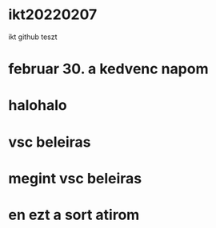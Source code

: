 # ikt20220207
ikt github teszt
# februar 30. a kedvenc napom 
# halohalo
# vsc beleiras
# megint vsc beleiras
# en ezt a sort atirom
 
